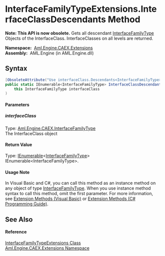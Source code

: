 InterfaceFamilyTypeExtensions.InterfaceClassDescendants Method
==============================================================


**Note: This API is now obsolete.**
Gets all descendant [InterfaceFamilyType][1] Objects of the InterfaceClass. InterfaceClasses on all levels are returned.

  **Namespace:**  [Aml.Engine.CAEX.Extensions][2]  
  **Assembly:**  AML.Engine (in AML.Engine.dll)

Syntax
------

```csharp
[ObsoleteAttribute("Use interfaceClass.Descendants<InterfaceFamilyType> instead.")]
public static IEnumerable<InterfaceFamilyType> InterfaceClassDescendants(
	this InterfaceFamilyType interfaceClass
)
```

#### Parameters

##### *interfaceClass*
Type: [Aml.Engine.CAEX.InterfaceFamilyType][1]  
The InterfaceClass object

#### Return Value
Type: [IEnumerable][3]&lt;[InterfaceFamilyType][1]>  
IEnumerable&lt;InterfaceFamilyType>.
#### Usage Note
In Visual Basic and C#, you can call this method as an instance method on any object of type [InterfaceFamilyType][1]. When you use instance method syntax to call this method, omit the first parameter. For more information, see [Extension Methods (Visual Basic)][4] or [Extension Methods (C# Programming Guide)][5].

See Also
--------

#### Reference
[InterfaceFamilyTypeExtensions Class][6]  
[Aml.Engine.CAEX.Extensions Namespace][2]  

[1]: ../../Aml.Engine.CAEX/InterfaceFamilyType/README.md
[2]: ../README.md
[3]: https://docs.microsoft.com/dotnet/api/system.collections.generic.ienumerable-1
[4]: https://docs.microsoft.com/dotnet/visual-basic/programming-guide/language-features/procedures/extension-methods
[5]: https://docs.microsoft.com/dotnet/csharp/programming-guide/classes-and-structs/extension-methods
[6]: README.md
[7]: https://www.automationml.org
[8]: ../../icons/logoShade.png